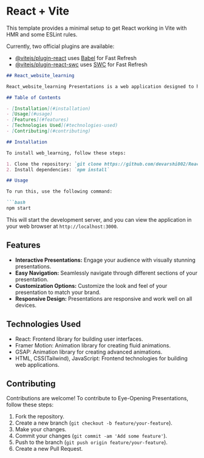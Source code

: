 # React + Vite

This template provides a minimal setup to get React working in Vite with HMR and some ESLint rules.

Currently, two official plugins are available:

- [@vitejs/plugin-react](https://github.com/vitejs/vite-plugin-react/blob/main/packages/plugin-react/README.md) uses [Babel](https://babeljs.io/) for Fast Refresh
- [@vitejs/plugin-react-swc](https://github.com/vitejs/vite-plugin-react-swc) uses [SWC](https://swc.rs/) for Fast Refresh



```markdown
## React_website_learning

React_website_learning Presentations is a web application designed to help fast-growing tech businesses raise funds, sell products, explain complex ideas, and hire great people. The application offers visually engaging presentations that captivate audiences and effectively communicate key messages.

## Table of Contents

- [Installation](#installation)
- [Usage](#usage)
- [Features](#features)
- [Technologies Used](#technologies-used)
- [Contributing](#contributing)

## Installation

To install web_learning, follow these steps:

1. Clone the repository: `git clone https://github.com/devarshi002/React_website_learning.git`
2. Install dependencies: `npm install`

## Usage

To run this, use the following command:

```bash
npm start
```

This will start the development server, and you can view the application in your web browser at `http://localhost:3000`.

## Features

- **Interactive Presentations:** Engage your audience with visually stunning presentations.
- **Easy Navigation:** Seamlessly navigate through different sections of your presentation.
- **Customization Options:** Customize the look and feel of your presentation to match your brand.
- **Responsive Design:** Presentations are responsive and work well on all devices.

## Technologies Used

- React: Frontend library for building user interfaces.
- Framer Motion: Animation library for creating fluid animations.
- GSAP: Animation library for creating advanced animations.
- HTML, CSS(Tailwind), JavaScript: Frontend technologies for building web applications.

## Contributing

Contributions are welcome! To contribute to Eye-Opening Presentations, follow these steps:

1. Fork the repository.
2. Create a new branch (`git checkout -b feature/your-feature`).
3. Make your changes.
4. Commit your changes (`git commit -am 'Add some feature'`).
5. Push to the branch (`git push origin feature/your-feature`).
6. Create a new Pull Request.


```
